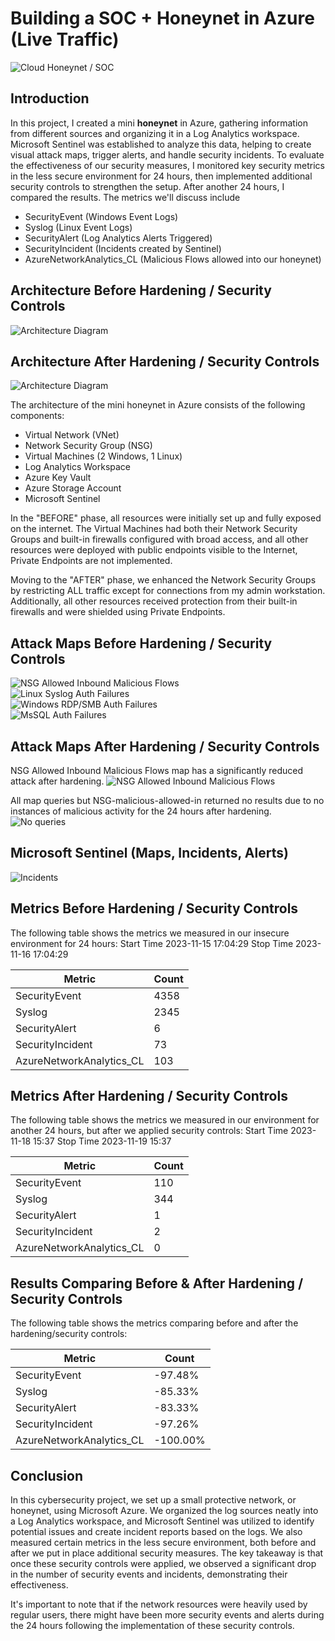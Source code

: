 # Building a SOC + Honeynet in Azure (Live Traffic)
![Cloud Honeynet / SOC](https://i.imgur.com/WaqBUSa.png)

## Introduction

In this project, I created a mini **honeynet** in Azure, gathering information from different sources and organizing it in a Log Analytics workspace. Microsoft Sentinel was established to analyze this data, helping to create visual attack maps, trigger alerts, and handle security incidents. To evaluate the effectiveness of our security measures, I monitored key security metrics in the less secure environment for 24 hours, then implemented additional security controls to strengthen the setup. After another 24 hours, I compared the results. The metrics we'll discuss include

- SecurityEvent (Windows Event Logs)
- Syslog (Linux Event Logs)
- SecurityAlert (Log Analytics Alerts Triggered)
- SecurityIncident (Incidents created by Sentinel)
- AzureNetworkAnalytics_CL (Malicious Flows allowed into our honeynet)

## Architecture Before Hardening / Security Controls
![Architecture Diagram](https://i.imgur.com/aBDwnKb.jpg)

## Architecture After Hardening / Security Controls
![Architecture Diagram](https://i.imgur.com/YQNa9Pp.jpg)

The architecture of the mini honeynet in Azure consists of the following components:

- Virtual Network (VNet)
- Network Security Group (NSG)
- Virtual Machines (2 Windows, 1 Linux)
- Log Analytics Workspace
- Azure Key Vault
- Azure Storage Account
- Microsoft Sentinel

In the "BEFORE" phase, all resources were initially set up and fully exposed on the internet. The Virtual Machines had both their Network Security Groups and built-in firewalls configured with broad access, and all other resources were deployed with public endpoints visible to the Internet, Private Endpoints are not implemented.

Moving to the "AFTER" phase, we enhanced the Network Security Groups by restricting ALL traffic except for connections from my admin workstation. Additionally, all other resources received protection from their built-in firewalls and were shielded using Private Endpoints.

## Attack Maps Before Hardening / Security Controls
![NSG Allowed Inbound Malicious Flows](https://i.imgur.com/WK7WVXf.png)<br>
![Linux Syslog Auth Failures](https://i.imgur.com/62PrOwO.png)<br>
![Windows RDP/SMB Auth Failures](https://i.imgur.com/Oaeibm4.png)<br>
![MsSQL Auth Failures](https://i.imgur.com/27jVsrL.png)<br>

## Attack Maps After Hardening / Security Controls
NSG Allowed Inbound Malicious Flows map has a significantly reduced attack after hardening.
![NSG Allowed Inbound Malicious Flows](https://i.imgur.com/ZZT6XIc.png)<br>

All map queries but NSG-malicious-allowed-in returned no results due to no instances of malicious activity for the 24 hours after hardening.
![No queries](https://i.imgur.com/dlZZL2q.png)<br>

## Microsoft Sentinel (Maps, Incidents, Alerts)
![Incidents](https://i.imgur.com/dqouhni.png)<br>

## Metrics Before Hardening / Security Controls

The following table shows the metrics we measured in our insecure environment for 24 hours:
Start Time 2023-11-15 17:04:29
Stop Time 2023-11-16 17:04:29

| Metric                   | Count
| ------------------------ | -----
| SecurityEvent            | 4358
| Syslog                   | 2345
| SecurityAlert            | 6
| SecurityIncident         | 73
| AzureNetworkAnalytics_CL | 103


## Metrics After Hardening / Security Controls

The following table shows the metrics we measured in our environment for another 24 hours, but after we applied security controls:
Start Time 2023-11-18 15:37
Stop Time	2023-11-19 15:37

| Metric                   | Count
| ------------------------ | -----
| SecurityEvent            | 110
| Syslog                   | 344
| SecurityAlert            | 1
| SecurityIncident         | 2
| AzureNetworkAnalytics_CL | 0

## Results Comparing Before & After Hardening / Security Controls
The following table shows the metrics comparing before and after the hardening/security controls:

| Metric                   | Count
| ------------------------ | -----
| SecurityEvent            | -97.48%
| Syslog                   | -85.33%
| SecurityAlert            | -83.33%
| SecurityIncident         | -97.26%
| AzureNetworkAnalytics_CL | -100.00%

## Conclusion
In this cybersecurity project, we set up a small protective network, or honeynet, using Microsoft Azure. We organized the log sources neatly into a Log Analytics workspace, and Microsoft Sentinel was utilized to identify potential issues and create incident reports based on the logs. We also measured certain metrics in the less secure environment, both before and after we put in place additional security measures. The key takeaway is that once these security controls were applied, we observed a significant drop in the number of security events and incidents, demonstrating their effectiveness.

It's important to note that if the network resources were heavily used by regular users, there might have been more security events and alerts during the 24 hours following the implementation of these security controls.
